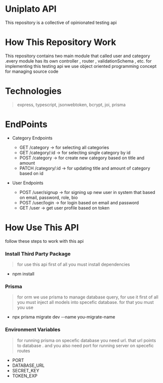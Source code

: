 # Uniplato API

This repository is a collective of opinionated testing api

# How This Repository Work

This repository contains two main module that called user and category .every module has its own controller , router , validationSchema , etc. for implementing this testing api we use object oriented programming concept for managing source code

# Technologies

> express,
> typescript,
> jsonwebtoken,
> bcrypt,
> joi,
> prisma

# EndPoints

- Category Endpoints

  - GET /category -> for selecting all categories
  - GET /category/:id -> for selecting single category by id
  - POST /category -> for create new category based on title and amount
  - PATCH /category/:id -> for updating title and amount of category based on id

- User Endpoints
  - POST /user/signup -> for signing up new user in system that based on email, password, role, bio
  - POST /user/login -> for login based on email and password
  - GET /user -> get user profile based on token

# How Use This API

follow these steps to work with this api

### Install Third Party Package

> for use this api first of all you must install dependencies

- npm install

### Prisma

> for orm we use prisma to manage database query, for use it first of all you must inject all models into specefic database. for that you must you use

- npx prisma migrate dev --name you-migrate-name

### Environment Variables

> for running prisma on specefic database you need url. that url points to database . and you also need port for running server on specefic routes

- PORT
- DATABASE_URL
- SECRET_KEY
- TOKEN_EXP
